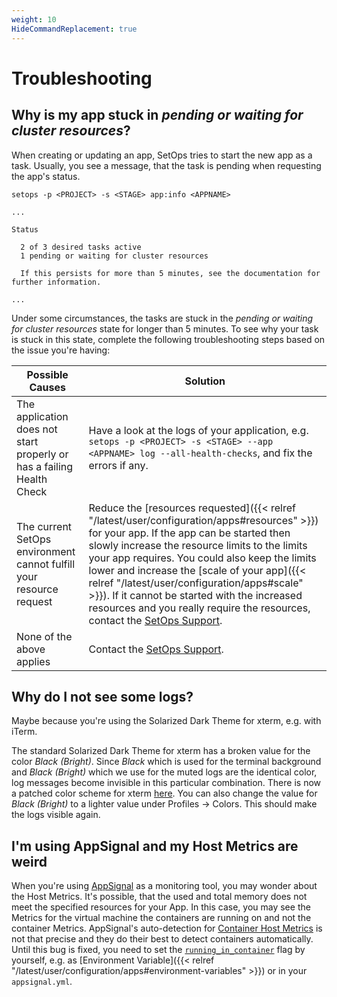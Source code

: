 ```yaml
---
weight: 10
HideCommandReplacement: true
---
```

# Troubleshooting

## Why is my app stuck in *pending or waiting for cluster resources*?

When creating or updating an app, SetOps tries to start the new app as a task.
Usually, you see a message, that the task is pending when requesting the app's status.

```shell
setops -p <PROJECT> -s <STAGE> app:info <APPNAME>
```
```
...

Status

  2 of 3 desired tasks active
  1 pending or waiting for cluster resources

  If this persists for more than 5 minutes, see the documentation for further information.

...
```

Under some circumstances, the tasks are stuck in the *pending or waiting for cluster resources* state for longer than 5 minutes. To see why your task is stuck in this state, complete the following troubleshooting steps based on the issue you're having:

|Possible Causes|Solution|
|---|---|
|The application does not start properly or has a failing Health Check|Have a look at the logs of your application, e.g. `setops -p <PROJECT> -s <STAGE> --app <APPNAME> log --all-health-checks`, and fix the errors if any.|
|The current SetOps environment cannot fulfill your resource request|Reduce the [resources requested]({{< relref "/latest/user/configuration/apps#resources" >}}) for your app. If the app can be started then slowly increase the resource limits to the limits your app requires. You could also keep the limits lower and increase the [scale of your app]({{< relref "/latest/user/configuration/apps#scale" >}}). If it cannot be started with the increased resources and you really require the resources, contact the [SetOps Support](mailto:support@setops.co).|
|None of the above applies|Contact the [SetOps Support](mailto:support@setops.co).|

## Why do I not see some logs?
Maybe because you're using the Solarized Dark Theme for xterm, e.g. with iTerm.

The standard Solarized Dark Theme for xterm has a broken value for the color _Black (Bright)_. Since _Black_ which is used for the terminal background and _Black (Bright)_ which we use for the muted logs are the identical color, log messages become invisible in this particular combination. There is now a patched color scheme for xterm [here](https://github.com/mbadolato/iTerm2-Color-Schemes/blob/master/schemes/Solarized%20Dark%20-%20Patched.itermcolors). You can also change the value for _Black (Bright)_ to a lighter value under Profiles → Colors. This should make the logs visible again.

## I'm using AppSignal and my Host Metrics are weird
When you're using [AppSignal](https://appsignal.com/) as a monitoring tool, you may wonder about the Host Metrics. It's possible, that the used and total memory does not meet the specified resources for your App. In this case, you may see the Metrics for the virtual machine the containers are running on and not the container Metrics. AppSignal's auto-detection for [Container Host Metrics](https://docs.appsignal.com/metrics/host-metrics/containers.html) is not that precise and they do their best to detect containers automatically. Until this bug is fixed, you need to set the [`running_in_container`](https://docs.appsignal.com/ruby/configuration/options.html#option-running_in_container) flag by yourself, e.g. as [Environment Variable]({{< relref "/latest/user/configuration/apps#environment-variables" >}}) or in your `appsignal.yml`.
